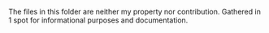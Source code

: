 The files in this folder are neither my property nor contribution.
Gathered in 1 spot for informational purposes and documentation.



